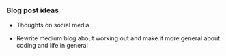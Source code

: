 ### Blog post ideas

- Thoughts on social media

- Rewrite medium blog about working out and make it more general about coding and life in general


